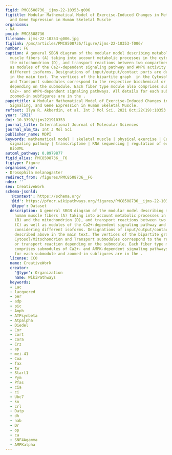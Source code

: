 ```yaml
---
figid: PMC8508736__ijms-22-10353-g006
figtitle: Modular Mathematical Model of Exercise-Induced Changes in Metabolism, Signaling,
  and Gene Expression in Human Skeletal Muscle
organisms:
- NA
pmcid: PMC8508736
filename: ijms-22-10353-g006.jpg
figlink: /pmc/articles/PMC8508736/figure/ijms-22-10353-f006/
number: F6
caption: A general SBGN diagram of the modular model describing metabolism in human
  muscle fibers (A) taking into account metabolic processes in the cytoplasm (B) and
  the mitochondrion (D), and transport reactions between two compartments (C) as well
  as modules of the Ca2+-dependent signaling pathway and AMPK activity considering
  different isoforms. Designations of input/output/contact ports are described above
  in the main text. The vertices of the bipartite graph  in the Cytosol/Mitochondrion
  and Transport submodules correspond to the respective biochemical or transport reaction
  depending on the submodule. Each fiber type module also comprises submodules of
  Ca2+- and AMPK-dependent signaling pathways. All details for each submodule and
  zoomed-in subfigures are in the .
papertitle: A Modular Mathematical Model of Exercise-Induced Changes in Metabolism,
  Signaling, and Gene Expression in Human Skeletal Muscle.
reftext: Ilya R. Akberdin, et al. Int J Mol Sci. 2021 Oct;22(19):10353.
year: '2021'
doi: 10.3390/ijms221910353
journal_title: International Journal of Molecular Sciences
journal_nlm_ta: Int J Mol Sci
publisher_name: MDPI
keywords: mathematical model | skeletal muscle | physical exercise | Ca2+-dependent
  signaling pathway | transcriptome | RNA sequencing | regulation of expression |
  BioUML
automl_pathway: 0.8979877
figid_alias: PMC8508736__F6
figtype: Figure
organisms_ner:
- Drosophila melanogaster
redirect_from: /figures/PMC8508736__F6
ndex: ''
seo: CreativeWork
schema-jsonld:
  '@context': https://schema.org/
  '@id': https://pfocr.wikipathways.org/figures/PMC8508736__ijms-22-10353-g006.html
  '@type': Dataset
  description: A general SBGN diagram of the modular model describing metabolism in
    human muscle fibers (A) taking into account metabolic processes in the cytoplasm
    (B) and the mitochondrion (D), and transport reactions between two compartments
    (C) as well as modules of the Ca2+-dependent signaling pathway and AMPK activity
    considering different isoforms. Designations of input/output/contact ports are
    described above in the main text. The vertices of the bipartite graph  in the
    Cytosol/Mitochondrion and Transport submodules correspond to the respective biochemical
    or transport reaction depending on the submodule. Each fiber type module also
    comprises submodules of Ca2+- and AMPK-dependent signaling pathways. All details
    for each submodule and zoomed-in subfigures are in the .
  license: CC0
  name: CreativeWork
  creator:
    '@type': Organization
    name: WikiPathways
  keywords:
  - Lac
  - lacquered
  - per
  - adp
  - pic
  - Amph
  - ATPsynbeta
  - Atpalpha
  - Diedel
  - Cor
  - cort
  - cora
  - Crz
  - ap
  - mei-41
  - Coa
  - fax
  - tw
  - Start1
  - Pym
  - Pfas
  - cia
  - ci
  - Ubc7
  - kn
  - crl
  - Datp
  - dh
  - nab
  - Dr
  - op
  - ca
  - SNF4Agamma
  - AMPKalpha
---
```

